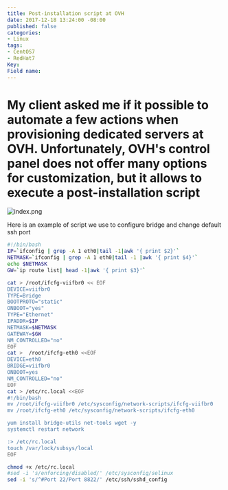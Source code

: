 ```yaml
---
title: Post-installation script at OVH
date: 2017-12-18 13:24:00 -08:00
published: false
categories:
- Linux
tags:
- CentOS7
- RedHat7
Key: 
Field name: 
---
```


# My client asked me if it possible to automate a few actions when provisioning dedicated servers at OVH.  Unfortunately, OVH's control panel does not offer many options for customization, but it allows to execute  a post-installation script 
![index.png](/uploads/index.png)

Here is an example of script we use to configure bridge and change default ssh port 
```sh
#!/bin/bash
IP=`ifconfig | grep -A 1 eth0|tail -1|awk '{ print $2}'`
NETMASK=`ifconfig | grep -A 1 eth0|tail -1 |awk '{ print $4}'`
echo $NETMASK
GW=`ip route list| head -1|awk '{ print $3}'`

cat > /root/ifcfg-viifbr0 << EOF
DEVICE=viifbr0
TYPE=Bridge
BOOTPROTO="static"
ONBOOT="yes"
TYPE="Ethernet"
IPADDR=$IP
NETMASK=$NETMASK
GATEWAY=$GW
NM_CONTROLLED="no"
EOF
cat >  /root/ifcfg-eth0 <<EOF
DEVICE=eth0
BRIDGE=viifbr0
ONBOOT=yes
NM_CONTROLLED="no"
EOF
cat > /etc/rc.local <<EOF
#!/bin/bash
mv /root/ifcfg-viifbr0 /etc/sysconfig/network-scripts/ifcfg-viifbr0
mv /root/ifcfg-eth0 /etc/sysconfig/network-scripts/ifcfg-eth0 

yum install bridge-utils net-tools wget -y
systemctl restart network

:> /etc/rc.local
touch /var/lock/subsys/local
EOF

chmod +x /etc/rc.local
#sed -i 's/enforcing/disabled/' /etc/sysconfig/selinux
sed -i 's/^#Port 22/Port 8822/' /etc/ssh/sshd_config  
```